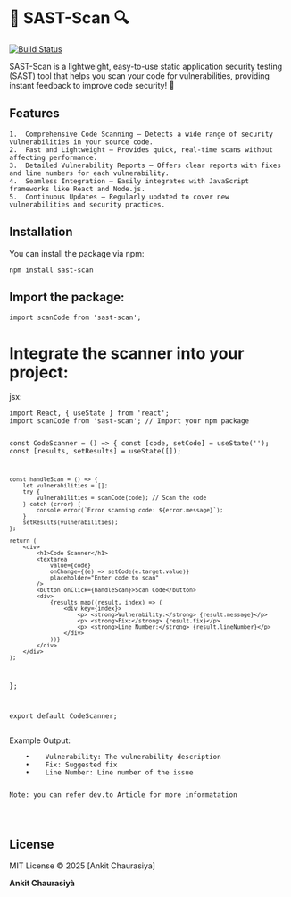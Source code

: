<h1 class="code-line" data-line-start=0 data-line-end=1 ><a id="_SASTScan__0"></a>📜 SAST-Scan 🔍</h1>
<p class="has-line-data" data-line-start="2" data-line-end="3"><a href="https://travis-ci.org/joemccann/dillinger"><img src="https://travis-ci.org/joemccann/dillinger.svg?branch=master" alt="Build Status"></a></p>
<p class="has-line-data" data-line-start="4" data-line-end="5">SAST-Scan is a lightweight, easy-to-use static application security testing (SAST) tool that helps you scan your code for vulnerabilities, providing instant feedback to improve code security! 🚀</p>
<h2 class="code-line" data-line-start=7 data-line-end=8 ><a id="Features_7"></a>Features</h2>
<pre><code>1.  Comprehensive Code Scanning – Detects a wide range of security vulnerabilities in your source code.
2.  Fast and Lightweight – Provides quick, real-time scans without affecting performance.
3.  Detailed Vulnerability Reports – Offers clear reports with fixes and line numbers for each vulnerability.
4.  Seamless Integration – Easily integrates with JavaScript frameworks like React and Node.js.
5.  Continuous Updates – Regularly updated to cover new vulnerabilities and security practices.
</code></pre>
<h2 class="code-line" data-line-start=19 data-line-end=20 ><a id="Installation_19"></a>Installation</h2>
<p class="has-line-data" data-line-start="21" data-line-end="22">You can install the package via npm:</p>
<pre><code class="has-line-data" data-line-start="24" data-line-end="26" class="language-sh">npm install sast-scan
</code></pre>
<h2 class="code-line" data-line-start=26 data-line-end=27 ><a id="Import_the_package_26"></a>Import the package:</h2>
<pre><code class="has-line-data" data-line-start="29" data-line-end="31" class="language-js"><span class="hljs-keyword">import</span> scanCode <span class="hljs-keyword">from</span> <span class="hljs-string">'sast-scan'</span>;
</code></pre>
<h1 class="code-line" data-line-start=35 data-line-end=36 ><a id="Integrate_the_scanner_into_your_project_35"></a>Integrate the scanner into your project:</h1>
<p class="has-line-data" data-line-start="38" data-line-end="39">jsx:</p>
<pre><code class="has-line-data" data-line-start="41" data-line-end="82" class="language-js">import React, { useState } from 'react';
import scanCode from 'sast-scan'; // Import your npm package

const CodeScanner = () => {
    const [code, setCode] = useState('');
    const [results, setResults] = useState([]);

    const handleScan = () => {
        let vulnerabilities = [];
        try {
            vulnerabilities = scanCode(code); // Scan the code
        } catch (error) {
            console.error(`Error scanning code: ${error.message}`);
        }
        setResults(vulnerabilities);
    };

    return (
        <div>
            <h1>Code Scanner</h1>
            <textarea
                value={code}
                onChange={(e) => setCode(e.target.value)}
                placeholder="Enter code to scan"
            />
            <button onClick={handleScan}>Scan Code</button>
            <div>
                {results.map((result, index) => (
                    <div key={index}>
                        <p> <strong>Vulnerability:</strong> {result.message}</p>
                        <p> <strong>Fix:</strong> {result.fix}</p>
                        <p> <strong>Line Number:</strong> {result.lineNumber}</p>
                    </div>
                ))}
            </div>
        </div>
    );
};

export default CodeScanner;
</code></pre>
<p class="has-line-data" data-line-start="83" data-line-end="84">Example Output:</p>
<pre><code class="has-line-data" data-line-start="86" data-line-end="91" class="language-sh">    •    Vulnerability: The vulnerability description
    •    Fix: Suggested fix
    •    Line Number: Line number of the issue

Note: you can refer dev.to Article for more informatation

</code></pre>
<h2 class="code-line" data-line-start=92 data-line-end=93 ><a id="License_92"></a>License</h2>
<p class="has-line-data" data-line-start="94" data-line-end="95">MIT License © 2025 [Ankit Chaurasiya]</p>
<p class="has-line-data" data-line-start="96" data-line-end="97"><strong>Ankit Chaurasiyà</strong></p>